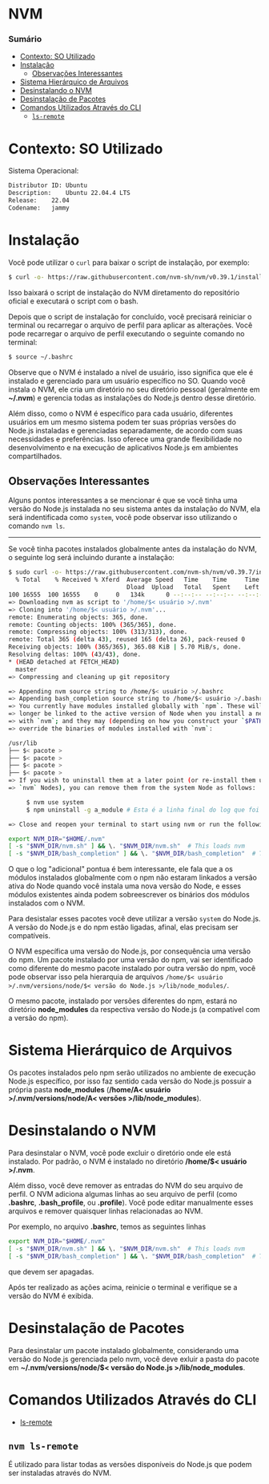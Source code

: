 # NVM

### Sumário

- [Contexto: SO Utilizado](#contexto-so-utilizado)
- [Instalação](#instalacao)
  + [Observações Interessantes](#instalacao-observacoes-interessantes)
- [Sistema Hierárquico de Arquivos](#sistema-hierarquico-arquivos)
- [Desinstalando o NVM](#desinstalando-nvm)
- [Desinstalação de Pacotes](#desinstalacao-pacotes)
- [Comandos Utilizados Através do CLI](#comandos-utilizados-cli)
  + [`ls-remote`](#comandos-utilizados-cli-ls-remote)

# <a id="contexto-so-utilizado"></a>Contexto: SO Utilizado

Sistema Operacional:

```bash
Distributor ID:	Ubuntu
Description:	Ubuntu 22.04.4 LTS
Release:	22.04
Codename:	jammy
```

# <a id="instalacao"></a>Instalação

Você pode utilizar o `curl` para baixar o script de instalação, por exemplo:

```bash
$ curl -o- https://raw.githubusercontent.com/nvm-sh/nvm/v0.39.1/install.sh | bash
```

Isso baixará o script de instalação do NVM diretamento do repositório oficial e executará o script com o bash.

Depois que o script de instalação for concluído, você precisará reiniciar o terminal ou recarregar o arquivo de perfil para aplicar as alterações. Você pode recarregar o arquivo de perfil executando o seguinte comando no terminal:

```bash
$ source ~/.bashrc
```

Observe que o NVM é instalado a nível de usuário, isso significa que ele é instalado e gerenciado para um usuário específico no SO. Quando você instala o NVM, ele cria um diretório no seu diretório pessoal (geralmente em **~/.nvm**) e gerencia todas as instalações do Node.js dentro desse diretório.

Além disso, como o NVM é específico para cada usuário, diferentes usuários em um mesmo sistema podem ter suas próprias versões do Node.js instaladas e gerenciadas separadamente, de acordo com suas necessidades e preferências. Isso oferece uma grande flexibilidade no desenvolvimento e na execução de aplicativos Node.js em ambientes compartilhados.

## <a id="instalacao-observacoes-interessantes"></a>Observações Interessantes

Alguns pontos interessantes a se mencionar é que se você tinha uma versão do Node.js instalada no seu sistema antes da instalação do NVM, ela será indentificada como `system`, você pode observar isso utilizando o comando `nvm ls`.

---

Se você tinha pacotes instalados globalmente antes da instalação do NVM, o seguinte log será incluindo durante a instalação:

```bash
$ sudo curl -o- https://raw.githubusercontent.com/nvm-sh/nvm/v0.39.7/install.sh | bash
  % Total    % Received % Xferd  Average Speed   Time    Time     Time  Current
                                 Dload  Upload   Total   Spent    Left  Speed
100 16555  100 16555    0     0   134k      0 --:--:-- --:--:-- --:--:--  134k
=> Downloading nvm as script to '/home/$< usuário >/.nvm'
=> Cloning into '/home/$< usuário >/.nvm'...
remote: Enumerating objects: 365, done.
remote: Counting objects: 100% (365/365), done.
remote: Compressing objects: 100% (313/313), done.
remote: Total 365 (delta 43), reused 165 (delta 26), pack-reused 0
Receiving objects: 100% (365/365), 365.08 KiB | 5.70 MiB/s, done.
Resolving deltas: 100% (43/43), done.
* (HEAD detached at FETCH_HEAD)
  master
=> Compressing and cleaning up git repository

=> Appending nvm source string to /home/$< usuário >/.bashrc
=> Appending bash_completion source string to /home/$< usuário >/.bashrc
=> You currently have modules installed globally with `npm`. These will no # Esta é a parte inicial do log que foi incluído por já termos pacotes globais instalados.
=> longer be linked to the active version of Node when you install a new node
=> with `nvm`; and they may (depending on how you construct your `$PATH`)
=> override the binaries of modules installed with `nvm`:

/usr/lib
├── $< pacote >
├── $< pacote >
├── $< pacote >
├── $< pacote >
=> If you wish to uninstall them at a later point (or re-install them under your
=> `nvm` Nodes), you can remove them from the system Node as follows:

     $ nvm use system
     $ npm uninstall -g a_module # Esta é a linha final do log que foi incluído por já termos pacotes globais instalados.

=> Close and reopen your terminal to start using nvm or run the following to use it now:

export NVM_DIR="$HOME/.nvm"
[ -s "$NVM_DIR/nvm.sh" ] && \. "$NVM_DIR/nvm.sh"  # This loads nvm
[ -s "$NVM_DIR/bash_completion" ] && \. "$NVM_DIR/bash_completion"  # This loads nvm bash_completion
```

O que o log "adicional" pontua é bem interessante, ele fala que a os módulos instalados globalmente com o npm não estaram linkados a versão ativa do Node quando você instala uma nova versão do Node, e esses módulos existentes ainda podem sobreescrever os binários dos módulos instalados com o NVM.

Para desistalar esses pacotes você deve utilizar a versão `system` do Node.js. A versão do Node.js e do npm estão ligadas, afinal, elas precisam ser compatíveis.

O NVM específica uma versão do Node.js, por consequência uma versão do npm. Um pacote instalado por uma versão do npm, vai ser identificado como diferente do mesmo pacote instalado por outra versão do npm, você pode observar isso pela hierarquia de arquivos `/home/$< usuário >/.nvm/versions/node/$< versão do Node.js >/lib/node_modules/`.

O mesmo pacote, instalado por versões diferentes do npm, estará no diretório **node_modules** da respectiva versão do Node.js (a compatível com a versão do npm).

# <a id="sistema-hierarquico-arquivos"></a>Sistema Hierárquico de Arquivos

Os pacotes instalados pelo npm serão utilizados no ambiente de execução Node.js específico, por isso faz sentido cada versão do Node.js possuir a própria pasta **node_modules** (**/home/A< usuário >/.nvm/versions/node/A< versões >/lib/node_modules**).

# <a id="desinstalando-nvm"></a>Desinstalando o NVM

Para desinstalar o NVM, você pode excluir o diretório onde ele está instalado. Por padrão, o NVM é instalado no diretório **/home/$< usuário >/.nvm**.

Além disso, você deve remover as entradas do NVM do seu arquivo de perfil. O NVM adiciona algumas linhas ao seu arquivo de perfil (como **.bashrc**, **.bash_profile**, ou **.profile**). Você pode editar manualmente esses arquivos e remover quaisquer linhas relacionadas ao NVM.

Por exemplo, no arquivo **.bashrc**, temos as seguintes linhas

```bash
export NVM_DIR="$HOME/.nvm"
[ -s "$NVM_DIR/nvm.sh" ] && \. "$NVM_DIR/nvm.sh"  # This loads nvm
[ -s "$NVM_DIR/bash_completion" ] && \. "$NVM_DIR/bash_completion"  # This loads nvm bash_completion
```

que devem ser apagadas.

Após ter realizado as ações acima, reinicie o terminal e verifique se a versão do NVM é exibida.

# <a id="desinstalacao-pacotes"></a>Desinstalação de Pacotes

Para desinstalar um pacote instalado globalmente, considerando uma versão do Node.js gerenciada pelo nvm, você deve exluir a pasta do pacote em **~/.nvm/versions/node/$< versão do Node.js >/lib/node_modules**.

# <a id="comandos-utilizados-cli"></a>Comandos Utilizados Através do CLI

- [ls-remote](#comandos-ls-remote)

## <a id="comandos-utilizados-cli-ls-remote"></a>`nvm ls-remote`

É utilizado para listar todas as versões disponíveis do Node.js que podem ser instaladas através do NVM.